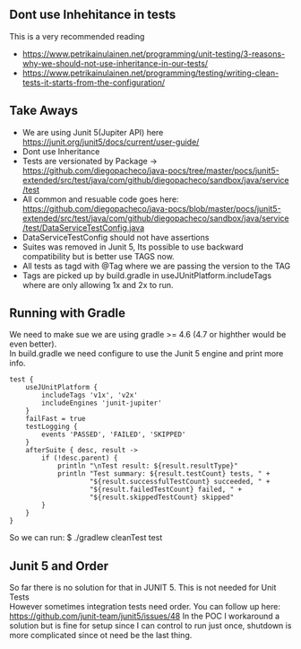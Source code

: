 ## Dont use Inhehitance in tests

This is a very recommended reading

* https://www.petrikainulainen.net/programming/unit-testing/3-reasons-why-we-should-not-use-inheritance-in-our-tests/
* https://www.petrikainulainen.net/programming/testing/writing-clean-tests-it-starts-from-the-configuration/

## Take Aways

* We are using Junit 5(Jupiter API) here https://junit.org/junit5/docs/current/user-guide/
* Dont use Inheritance
* Tests are versionated by Package -> https://github.com/diegopacheco/java-pocs/tree/master/pocs/junit5-extended/src/test/java/com/github/diegopacheco/sandbox/java/service/test
* All common and resuable code goes here: https://github.com/diegopacheco/java-pocs/blob/master/pocs/junit5-extended/src/test/java/com/github/diegopacheco/sandbox/java/service/test/DataServiceTestConfig.java
* DataServiceTestConfig should not have assertions
* Suites was removed in Junit 5, Its possible to use backward compatibility but is better use TAGS now.
* All tests as tagd with @Tag where we are passing the version to the TAG
* Tags are picked up by build.gradle in useJUnitPlatform.includeTags where are only allowing 1x and 2x to run.

## Running with Gradle

We need to make sue we are using gradle >= 4.6 (4.7 or highther would be even better).</BR>
In build.gradle we need configure to use the Junit 5 engine and print more info.
```grovy
test {
    useJUnitPlatform {
        includeTags 'v1x', 'v2x'
        includeEngines 'junit-jupiter'
    }
    failFast = true
    testLogging {
        events 'PASSED', 'FAILED', 'SKIPPED'
    }
    afterSuite { desc, result ->
        if (!desc.parent) {
            println "\nTest result: ${result.resultType}"
            println "Test summary: ${result.testCount} tests, " +
                    "${result.successfulTestCount} succeeded, " +
                    "${result.failedTestCount} failed, " +
                    "${result.skippedTestCount} skipped"
        }
    }
}
```
So we can run: $ ./gradlew cleanTest test

## Junit 5 and Order

So far there is no solution for that in JUNIT 5. This is not needed for Unit Tests<BR>
However sometimes integration tests need order. You can follow up here: https://github.com/junit-team/junit5/issues/48 In the POC I workaround a solution but is
fine for setup since I can control to run just once, shutdown is more complicated since ot need be the last thing.
